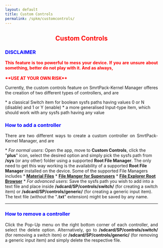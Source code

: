 ```yaml
---
layout: default
title: Custom Controls
permalink: /spkm/customcontrols/
---
```


<style>
    tab1 { padding-left: 4em; }
</style>

<h2 style="color: red; text-align: center">Custom Controls</h2>

<h3 style="color: blue">DISCLAIMER</h3>
<p style="color: red; text-align: justify"><b>This feature is too powerful to mess your device. If you are unsure about something, better do not play with it. And as always,<br><br>**USE AT YOUR OWN RISK**</b></p>

<p style="text-align: justify">Currently, the custom controls feature on SmrtPack-Kernel Manager offeres the creation of two different types of controllers, and are</p>
* a classical Switch item for boolean sysfs paths having values 0 or N (disable) and 1 or Y (enable)
* a more generalised Input-type item, which should work with any sysfs path having any value

<h3 style="color: blue">How to add a controller</h3>

<p style="text-align: justify">There are two different ways to create a custom controller on SmrtPack-Kernel Manager, and are</p>
* <i>For normal users</i>: Open the app, move to <b>Custom Controls</b>, click the "<b>plus</b>" icon, select the desired option and simply pick the sysfs path from <b>/sys</b> (or any other) folder using a supported <b>Root File Manager</b>. The only need to get this way working is the availability of a supported <b>Root File Manager</b> installed on the device. Some of the supported File Managers includes
  * <b><a href="https://play.google.com/store/apps/details?id=me.zhanghai.android.files&hl=en" target="_blank">Material Files</a></b>
  * <b><a href="https://play.google.com/store/apps/details?id=fm.clean.pro" target="_blank">File Manger for Superusers</a></b>
  * <b><a href="https://play.google.com/store/apps/details?id=com.jrummy.root.browserfree&hl=en" target="_blank">File Explorer Root Browser</a></b>
* <i>For advanced users</i>: Save the sysfs path you wish to add into a text file and place inside <b>/sdcard/SP/controls/switch/</b> (for creating a switch item) or <b>/sdcard/SP/controls/generic/</b> (for creating a generic input item). The text file (without the "<b>.txt</b>" extension) might be saved by any name.

<hr>

<h3 style="color: blue">How to remove a controller</h3>

<p style="text-align: justify">Click the Pop-Up menu on the right bottom corner of each controller, and select the delete option. Alternatively, go to <b>/sdcard/SP/controls/switch/</b> (for removing a switch item) or <b>/sdcard/SP/controls/generic/</b> (for removing a generic input item) and simply delete the respective file.</p>
